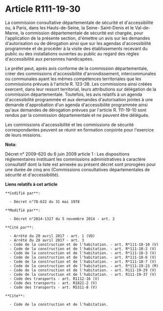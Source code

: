 # Article R111-19-30

La commission consultative départementale de sécurité et d'accessibilité ou, à Paris, dans les Hauts-de-Seine, la Seine-
Saint-Denis et le Val-de-Marne, la commission départementale de sécurité est chargée, pour l'application de la présente
section, d'émettre un avis sur les demandes d'autorisation ou de dérogation ainsi que sur les agendas d'accessibilité
programmée et de procéder à la visite des établissements recevant du public ou des installations ouvertes au public au regard
des règles d'accessibilité aux personnes handicapées.

Le préfet peut, après avis conforme de la commission départementale, créer des commissions d'accessibilité d'arrondissement,
intercommunales ou communales ayant les mêmes compétences territoriales que les commissions prévues à l'article R. 123-38.
Les commissions ainsi créées exercent, dans leur ressort territorial, leurs attributions sur délégation de la commission
départementale. Toutefois, les avis relatifs à un agenda d'accessibilité programmée et aux demandes d'autorisation jointes à
une demande d'approbation d'un agenda d'accessibilité programmée ainsi qu'aux demandes de dérogation prévues par l'article R.
111-19-10 sont rendus par la commission départementale et ne peuvent être délégués.

Les commissions d'accessibilité et les commissions de sécurité correspondantes peuvent se réunir en formation conjointe pour
l'exercice de leurs missions.

**Nota:**

Décret n° 2009-620 du 6 juin 2009 article 1 : Les dispositions réglementaires instituant les commissions administratives à
caractère consultatif dont la liste est annexée au présent décret sont prorogées pour une durée de cinq ans (Commissions
consultatives départementales de sécurité et d'accessibilité).

**Liens relatifs à cet article**

	**Codifié par**:

	  - Décret n°78-622 du 31 mai 1978

	**Modifié par**:

	  - Décret n°2014-1327 du 5 novembre 2014 - art. 2

	**Cité par**:

	  - Arrêté du 20 avril 2017 - art. 1 (VD)
	  - Arrêté du 28 avril 2017 - art. 3
	  - Code de la construction et de l'habitation. - art. R*111-18-10 (V)
	  - Code de la construction et de l'habitation. - art. R*111-18-2 (V)
	  - Code de la construction et de l'habitation. - art. R*111-18-3 (V)
	  - Code de la construction et de l'habitation. - art. R*111-18-6 (V)
	  - Code de la construction et de l'habitation. - art. R*111-18-7 (V)
	  - Code de la construction et de l'habitation. - art. R*111-19-23 (M)
	  - Code de la construction et de l'habitation. - art. R111-19-29 (V)
	  - Code de la construction et de l'habitation. - art. R111-19-37 (V)
	  - Code des transports - art. R1112-16 (V)
	  - Code des transports - art. R1821-2 (V)
	  - Code des transports - art. R5311-8 (V)

	**Cite**:

	  - Code de la construction et de l'habitation.
